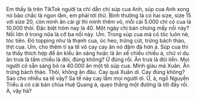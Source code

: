 Em thấy là trên TikTok người ta chỉ dẫn chị súp cua Anh, súp cua Anh xong nó bảo chắc là ngon lắm, em phải tới thử. Bình thường là có hai size, size 15 với size 20, còn mình ăn cái gì thì mình thêm vô, mỗi cái 5.000 chỉ có cua là 10.000 thôi. Đặc biệt hôm nay là 40. Một ngày chị bán chừng mấy nồi này? Nồi lớn ở trong nữa là cỡ ba nồi này. Ưm. Trong súp cua mà có tóc luôn nè, tóc tiên. Đó topping như là thanh cua, óc heo, trứng cút, trứng bách thảo, thịt cua. Ưm, cho thêm tí sa tế vô cay cay ăn nó đậm đà hơn á. Súp cua thì ta thấy thích hợp để ăn kiểu ăn sáng hoặc là ăn xế chiều chiều á, chứ ví dụ ăn trưa là tầm chiều là đói, đúng không? Ừ đúng rồi. Ăn trưa là đói liền. Mọi người có sẵn sàng bỏ ra 40.000 ăn một tô súp cua. Mình giàu mà Xuân. Ăn trứng bách thảo. Thôi, không ăn đâu. Cay quá Xuân ơi. Cay đúng không? Sao cho nhiều sa tế vậy? Sa tế này cay lắm mọi người ơi. Ừ, à, ngồ Nguyễn Triểu á có cái bản chùa Huệ Quang á, quẹo thẳng một đường là tới đây rồi. À, vậy hả?